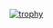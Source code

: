 [![trophy](https://github-profile-trophy.vercel.app/?username=zverosoff)](https://github.com/zverosoff/github-profile-trophy)
